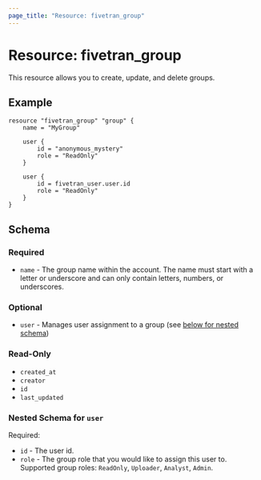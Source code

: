 ```yaml
---
page_title: "Resource: fivetran_group"
---
```


# Resource: fivetran_group

This resource allows you to create, update, and delete groups.

## Example

```hcl
resource "fivetran_group" "group" {
    name = "MyGroup"

    user {
        id = "anonymous_mystery"
        role = "ReadOnly"
    }

    user {
        id = fivetran_user.user.id
        role = "ReadOnly"
    }
}
```

## Schema

### Required

- `name` - The group name within the account. The name must start with a letter or underscore and can only contain letters, numbers, or underscores.

### Optional

- `user` - Manages user assignment to a group (see [below for nested schema](#nestedblock--user))

### Read-Only

- `created_at`
- `creator`
- `id`
- `last_updated`

<a id="nestedblock--user"></a>
### Nested Schema for `user`

Required:

- `id` - The user id.
- `role` - The group role that you would like to assign this user to. Supported group roles: `ReadOnly`, `Uploader`, `Analyst`, `Admin`.
